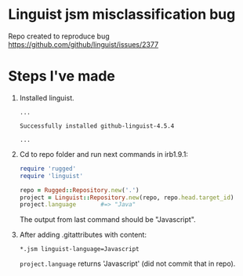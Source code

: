 
# Linguist jsm misclassification bug
Repo created to reproduce bug https://github.com/github/linguist/issues/2377

Steps I've made
=====
1. Installed linguist.
   ```
   ...
   
   Successfully installed github-linguist-4.5.4
   
   ...
   ```
2. Cd to repo folder and run next commands in irb1.9.1:
   ```ruby
   require 'rugged'
   require 'linguist'
   
   repo = Rugged::Repository.new('.')
   project = Linguist::Repository.new(repo, repo.head.target_id)
   project.language       #=> "Java"
   ```
   The output from last command should be "Javascript".

3. After adding .gitattributes with content:
   ```
   *.jsm linguist-language=Javascript
   ```
   `project.language` returns 'Javascript' (did not commit that in repo).
